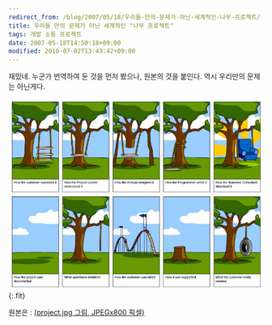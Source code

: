 ```yaml
---
redirect_from: /blog/2007/05/18/우리들-만의-문제가-아닌-세계적인-나무-프로젝트/
title: 우리들 만의 문제가 아닌 세계적인 "나무 프로젝트"
tags: 개발 소통 프로젝트
date: 2007-05-18T14:50:18+09:00
modified: 2010-07-02T13:43:42+09:00
---
```

재밌네. 누군가 번역하여 둔 것을 먼저 봤으나, 원본의 것을 붙인다. 역시
우리만의 문제는 아닌게다.

![](/attachments/2007-05-18-project.jpg){:.fit}

원본은 : [(project.jpg 그림, JPEGx800 픽셀)](http://www.linuxkungfu.org/images/fun/geek/project.jpg)

